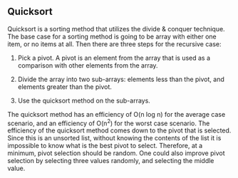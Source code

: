 ## Quicksort

Quicksort is a sorting method that utilizes the divide & conquer technique. The base case for a sorting method is going to be array with either one item, or no items at all. Then there are three steps for the recursive case:

1. Pick a pivot. A pivot is an element from the array that is used as a comparison with other elements from the array.

2. Divide the array into two sub-arrays: elements less than the pivot, and elements greater than the pivot.

3. Use the quicksort method on the sub-arrays.

The quicksort method has an efficiency of O(n log n) for the average case scenario, and an efficiency of O(n<sup>2</sup>) for the worst case scenario. The efficiency of the quicksort method comes down to the pivot that is selected. Since this is an unsorted list, without knowing the contents of the list it is impossible to know what is the best pivot to select. Therefore, at a minimum, pivot selection should be random. One could  also improve pivot selection by selecting three values randomly, and selecting the middle value.
